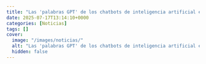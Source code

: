 ```yaml
---
title: "Las 'palabras GPT' de los chatbots de inteligencia artificial están cambiando la forma en la que los humanos hablan, pero, ¿esto debería preocuparte?"
date: 2025-07-17T13:14:10+0000
categories: [Noticias]
tags: []
cover:
  image: "/images/noticias/"
  alt: "Las 'palabras GPT' de los chatbots de inteligencia artificial están cambiando la forma en la que los humanos hablan, pero, ¿esto debería preocuparte?"
  hidden: false
---
```



